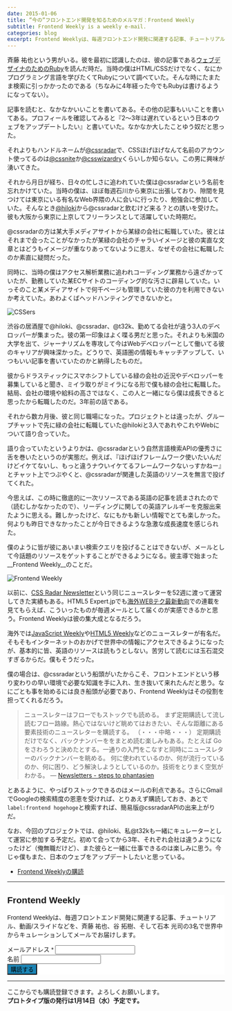 ```yaml
---
date: 2015-01-06
title: ”今の”フロントエンド開発を知るためのメルマガ：Frontend Weekly
subtitle: Frontend Weekly is a weekly e-mail.
categories: blog
excerpt: Frontend Weeklyは、毎週フロントエンド開発に関連する記事、チュートリアル、動画/スライドなどを、斉藤 祐也、谷 拓樹、そして石本 光司の3名で世界中からキュレーションしてメールでお届けします。
---
```


斉藤 祐也という男がいる。彼を最初に認識したのは、彼の記事である[ウェブデザイナのためのRuby](http://css.studiomohawk.com/ruby/2011/05/14/ruby_for_designer_frontend_dev/)を読んだ時だ。当時の僕はHTML/CSSだけでなく、なにかプログラミング言語を学びたくてRubyについて調べていた。そんな時にたまたま検索に引っかかったのである（ちなみに4年経った今でもRubyは書けるようになってない）。

記事を読むと、なかなかいいことを書いてある。その他の記事もいいことを書いてある。プロフィールを確認してみると『2〜3年は遅れているという日本のウェブをアップデートしたい』と書いていた。なかなか大したことゆう奴だと思った。

それよりもハンドルネームが[@cssradar](https://twitter.com/cssradar)で、CSSほげほげなんて名前のアカウント使ってるのは[@cssnite](https://twitter.com/cssnite)か[@csswizardry](https://twitter.com/csswizardry)くらいしか知らない。この男に興味が湧いてきた。

それから月日が経ち、日々の忙しさに追われていた僕は@cssradarという名前を忘れかけていた。当時の僕は、ほぼ毎週石川から東京に出張しており、隙間を見つけては東京にいる有名なWeb界隈の人に会いに行ったり、勉強会に参加していた。そんなとき[@hiloki](https://twitter.com/hiloki)から@cssradarと飲むけど来る？との誘いを受けた。彼も大阪から東京に上京してフリーランスとして活躍していた時期だ。

@cssradarの方は某大手メディアサイトから某緑の会社に転職していた。彼とはそれまで会ったことがなかったが某緑の会社のチャラいイメージと彼の実直な文章とはどうもイメージが重なりあってないように思え、なぜその会社に転職したのか素直に疑問だった。

同時に、当時の僕はアクセス解析業務に追われコーディング業務から遠ざかっていたが、勤務していた某ECサイトのコーディング的な汚さに辟易していた。いっそのこと某メディアサイトで何千ページも管理していた彼の力を利用できないか考えていた。あわよくばヘッドハンティングできないかと。

![CSSers](/mol/images/2015/0106-02.png)

渋谷の居酒屋で@hiloki、@cssradar、@t32k、勤めてる会社が違う3人のデベロッパーが集まった。彼の第一印象はよく喋る男だと思った。それよりも米国の大学を出て、ジャーナリズムを専攻して今はWebデベロッパーとして働いてる彼のキャリアが興味深かった。どうりで、英語圏の情報もキャッチアップして、いつもいい記事を書いていたのかと納得したものだ。

彼からドラスティックにスマホシフトしている緑の会社の近況やデベロッパーを募集していると聞き、ミイラ取りがミイラになる形で僕も緑の会社に転職した。結局、会社の環境や給料の高さではなく、この人と一緒になら僕は成長できると思ったから転職したのだ。3年前の話である。

それから数カ月後、彼と同じ職場になった。プロジェクトとは違ったが、グループチャットで先に緑の会社に転職していた@hilokiと3人であれやこれやWebについて語り合っていた。

語り合っていたというよりかは、@cssradarという自然言語検索APIの優秀さに舌を巻いたというのが実態だ。例えば、『ほげほげフレームワーク使いたいんだけどイケてないし、もっと違うナウいイケてるフレームワークないっすかねー』とチャット上でつぶやくと、@cssradarが関連した英語のリソースを無言で投げてくれた。

今思えば、この時に徹底的に一次リソースである英語の記事を読まされたので（読むしかなかったので）、リーディングに関しての英語アレルギーを克服出来たように思える。難しかったけど、なにもかも新しい情報でとても楽しかった。何よりも昨日できなかったことが今日できるような急激な成長速度を感じられた。

僕のように皆が彼にあいまい検索クエリを投げることはできないが、メールとして今話題のリソースをゲットすることができるようになる。彼主導で始まった__Frontend Weekly__のことだ。

![Frontend Weekly](/mol/images/2015/0106-01.png)

以前に、[CSS Radar Newsletter](http://newsletter.studiomohawk.com/)という同じニュースレターを52週に渡って運営してきた実績もある。HTML5 Expert.jpでも[海外WEBテク最新動向](http://html5experts.jp/series/web-tech/)での連載を見てもらえば、こういったものが毎週メールとして届くのが実感できるかと思う。Frontend Weeklyは彼の集大成となるだろう。

海外では[JavaScript Weekly](http://javascriptweekly.com/)や[HTML5 Weekly](http://html5weekly.com/)などのニュースレターが有名だ。そもそもインターネットのおかげで世界中の情報にアクセスできるようになったが、基本的に皆、英語のリソースは読もうとしない。苦労して読むには玉石混交すぎるからだ。僕もそうだった。

僕の場合は、@cssradarという船頭がいたからこそ、フロントエンドという移り変わりの早い環境で必要な知識を手に入れ、生き抜いて来れたんだと思う。なにごとも事を始めるには良き船頭が必要であり、Frontend Weeklyはその役割を担ってくれるだろう。

> ニュースレターはフローでもストックでも読める。
まず定期購読して流し読むフロー路線。熱心ではないけど眺めてはおきたい、そんな距離にある要素技術のニュースレターを購読する。
（・・・中略・・・）
定期購読だけでなく、バックナンバーををまとめ読む楽しみもある。たとえば Go をさわろうと決めたとする。一通りの入門をこなすと同時にニュースレターのバックナンバーを眺める。 何に使われているのか、何が流行っているのか、何に困り、どう解決しようとしているのか。技術をとりまく空気がわかる。 ― [Newsletters - steps to phantasien](http://steps.dodgson.org/b/2014/11/12/newsletters/)


とあるように、やっぱりストックできるのはメールの利点である。さらにGmailでGoogleの検索精度の恩恵を受ければ、とりあえず購読しておき、あとで`label:frontend hogehoge`と検索すれば、簡易版@cssradarAPIの出来上がりだ。

なお、今回のプロジェクトでは、@hiloki、私@t32kも一緒にキュレーターとして運営に参加する予定だ。初めて会ってから3年、それぞれ会社は違うようになったけど（俺無職だけど）、また彼らと一緒に仕事できるのは楽しみに思う。今じゃ僕もまた、日本のウェブをアップデートしたいと思っている。

+ [Frontend Weeklyの購読](http://studiomohawk.us2.list-manage.com/subscribe?u=0c8604ec46b9f779a3f5b6a1c&id=9af01549dd)

***

<!-- Begin MailChimp Signup Form -->
<link href="//cdn-images.mailchimp.com/embedcode/classic-081711.css" rel="stylesheet" type="text/css">
<style type="text/css">
	#mc_embed_signup{background:#fff; clear:left; font:14px Helvetica,Arial,sans-serif; }
	/* Add your own MailChimp form style overrides in your site stylesheet or in this style block.
	   We recommend moving this block and the preceding CSS link to the HEAD of your HTML file. */
</style>
<div id="mc_embed_signup">
<form action="//studiomohawk.us2.list-manage.com/subscribe/post?u=0c8604ec46b9f779a3f5b6a1c&amp;id=9af01549dd" method="post" id="mc-embedded-subscribe-form" name="mc-embedded-subscribe-form" class="validate" target="_blank" novalidate>
    <div id="mc_embed_signup_scroll">
	<h2>Frontend Weekly</h2>
	<p>Frontend Weeklyは、毎週フロントエンド開発に関連する記事、チュートリアル、動画/スライドなどを、斉藤 祐也、谷 拓樹、そして石本 光司の3名で世界中からキュレーションしてメールでお届けします。</p>
<div class="mc-field-group">
	<label for="mce-EMAIL">メールアドレス  <span class="asterisk">*</span>
</label>
	<input type="email" value="" name="EMAIL" class="required email" id="mce-EMAIL">
</div>
<div class="mc-field-group">
	<label for="mce-NAME">名前 </label>
	<input type="text" value="" name="NAME" class="" id="mce-NAME">
</div>
	<div id="mce-responses" class="clear">
		<div class="response" id="mce-error-response" style="display:none"></div>
		<div class="response" id="mce-success-response" style="display:none"></div>
	</div>    
    <div style="position: absolute; left: -5000px;"><input type="text" name="b_0c8604ec46b9f779a3f5b6a1c_9af01549dd" tabindex="-1" value=""></div>
    <div class="clear"><input type="submit" value="購読する" name="subscribe" id="mc-embedded-subscribe" class="button" style="background-color: #1B84B4 !important;"></div>
    </div>
</form>
</div>

<!--End mc_embed_signup-->

***

ここからでも購読登録できます。よろしくお願いします。  
__プロトタイプ版の発行は1月14日（水）予定です。__


